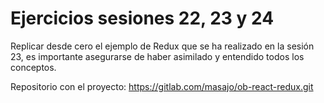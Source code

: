 # Ejercicios sesiones 22, 23 y 24

Replicar desde cero el ejemplo de Redux que se ha realizado en la sesión 23, es importante asegurarse de haber asimilado y entendido todos los conceptos.

Repositorio con el proyecto: https://gitlab.com/masajo/ob-react-redux.git